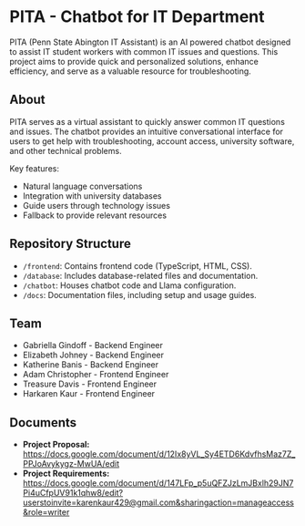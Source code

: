 # PITA - Chatbot for IT Department

PITA (Penn State Abington IT Assistant) is an AI powered chatbot designed to assist IT student workers with common IT issues and questions. This project aims to provide quick and personalized solutions, enhance efficiency, and serve as a valuable resource for troubleshooting.


## About

PITA serves as a virtual assistant to quickly answer common IT questions and issues. The chatbot provides an intuitive conversational interface for users to get help with troubleshooting, account access, university software, and other technical problems.

Key features:

- Natural language conversations
- Integration with university databases  
- Guide users through technology issues
- Fallback to provide relevant resources

## Repository Structure 

- `/frontend`: Contains frontend code (TypeScript, HTML, CSS).
- `/database`: Includes database-related files and documentation.
- `/chatbot`: Houses chatbot code and Llama configuration.
- `/docs`: Documentation files, including setup and usage guides.

## Team

- Gabriella Gindoff - Backend Engineer
- Elizabeth Johney - Backend Engineer
- Katherine Banis - Backend Engineer
- Adam Christopher - Frontend Engineer
- Treasure Davis - Frontend Engineer
- Harkaren Kaur - Frontend Engineer


## Documents

- **Project Proposal:** https://docs.google.com/document/d/12Ix8yVL_Sy4ETD6KdvfhsMaz7Z_PPJoAvykygz-MwUA/edit
- **Project Requirements:** https://docs.google.com/document/d/147LFp_p5uQFZJzLmJBxlh29JN7Pi4uCfpUV91k1qhw8/edit?userstoinvite=karenkaur429@gmail.com&sharingaction=manageaccess&role=writer
